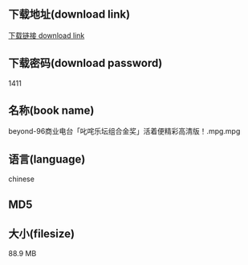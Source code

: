 ## 下载地址(download link)
[下载链接 download link](https://voluble-croquembouche-d321dc.netlify.app/?s=beyond-96%E5%95%86%E4%B8%9A%E7%94%B5%E5%8F%B0%E3%80%8C%E5%8F%B1%E5%92%A4%E4%B9%90%E5%9D%9B%E7%BB%84%E5%90%88%E9%87%91%E5%A5%96%E3%80%8D%E6%B4%BB%E7%9D%80%E4%BE%BF%E7%B2%BE%E5%BD%A9%E9%AB%98%E6%B8%85%E7%89%88%EF%BC%81.mpg)

## 下载密码(download password)
1411

## 名称(book name)
beyond-96商业电台「叱咤乐坛组合金奖」活着便精彩高清版！.mpg.mpg

## 语言(language)
chinese

## MD5


## 大小(filesize)
88.9 MB
